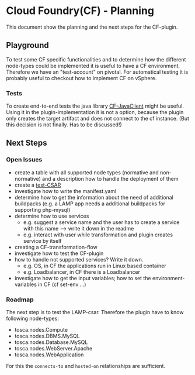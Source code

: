 # Cloud Foundry(CF) - Planning
This document show the planning and the next steps for the CF-plugin.

## Playground
To test some CF specific functionalities and to determine how the different node-types could be implemented it is useful to have a CF environment.
Therefore we have an "test-account" on pivotal.
For automatical testing it is probably useful to checkout how to implement CF on vSphere.

### Tests
To create end-to-end tests the java library [CF-JavaClient](https://github.com/cloudfoundry/cf-java-client) might be useful. Using it in the plugin-implementation it is not a option, because the plugin only creates the target artifact and does not connect to the cf instance. (But this decision is not finally. Has to be discussed!)

## Next Steps

### Open Issues
- create a table with all supported node types (normative and non-normative) and a description how to handle the deployment of them
- create a [test-CSAR](https://github.com/StuPro-TOSCAna/TOSCAna/pull/211)
- investigate how to write the manifest.yaml
- determine how to get the information about the need of additional buildpacks (e.g. a LAMP app needs a additional buildpacks for supporting php-mysql)
- determine how to use services
  - e.g. suggest a service name and the user has to create a service with this name --> write it down in the readme
  - e.g. interact with user while transformation and plugin creates service by itself
- creating a CF-transformation-flow
- investigate how to test the CF-plugin
- how to handle not supported services? Write it down.
  - e.g. OS, in CF the applications run in Linux based container
  - e.g. Loadbalancer, in CF there is a Loadbalancer
- investigate how to get the input variables; how to set the environment-variables in CF (cf set-env ...)

### Roadmap
The next step is to test the LAMP-csar. Therefore the plugin have to know following node-types:
- tosca.nodes.Compute
- tosca.nodes.DBMS.MySQL
- tosca.nodes.Database.MySQL
- tosca.nodes.WebServer.Apache
- tosca.nodes.WebApplication

For this the `connects-to` and `hosted-on` relationships are sufficient.
